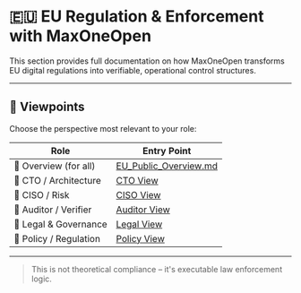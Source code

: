 # 🇪🇺 EU Regulation & Enforcement with MaxOneOpen

This section provides full documentation on how MaxOneOpen transforms  
EU digital regulations into verifiable, operational control structures.

---

## 🧭 Viewpoints

Choose the perspective most relevant to your role:

| Role                     | Entry Point                                     |
|--------------------------|--------------------------------------------------|
| 🔹 Overview (for all)    | [EU_Public_Overview.md](./EU_Public_Overview.md) |
| 🔹 CTO / Architecture    | [CTO View](./EU_CTO_View.md)                     |
| 🔹 CISO / Risk           | [CISO View](./EU_CISO_View.md)                   |
| 🔹 Auditor / Verifier    | [Auditor View](./EU_Auditor_View.md)             |
| 🔹 Legal & Governance    | [Legal View](./EU_Legal_View.md)                 |
| 🔹 Policy / Regulation   | [Policy View](./EU_Policy_View.md)               |

---

> This is not theoretical compliance – it's executable law enforcement logic.
